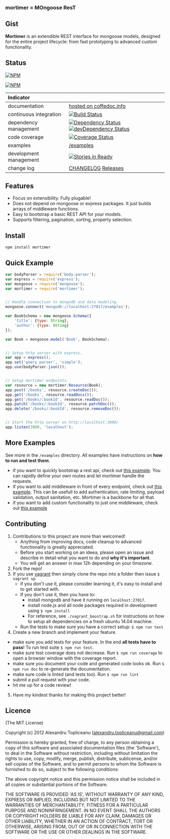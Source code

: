 ### mortimer = MOngoose ResT

## Gist

**Mortimer** is an extendible REST interface for mongoose models, designed for the entire project lifecycle: from fast prototyping to advanced custom functionality.

## Status

[![NPM](https://nodei.co/npm/mortimer.png?downloads=true&stars=true)](https://nodei.co/npm/mortimer/)

[![NPM](https://nodei.co/npm-dl/mortimer.png?months=12)](https://nodei.co/npm-dl/mortimer/)

| Indicator              |                                                                          |
|:-----------------------|:-------------------------------------------------------------------------|
| documentation          | [hosted on coffedoc.info](http://coffeedoc.info/github/topliceanu/mortimer/master/)|
| continuous integration | [![Build Status](https://travis-ci.org/topliceanu/mortimer.svg?branch=master)](https://travis-ci.org/topliceanu/mortimer) |
| dependency management  | [![Dependency Status](https://david-dm.org/topliceanu/mortimer.svg?style=flat)](https://david-dm.org/topliceanu/mortimer) [![devDependency Status](https://david-dm.org/topliceanu/mortimer/dev-status.svg?style=flat)](https://david-dm.org/topliceanu/mortimer#info=devDependencies) |
| code coverage          | [![Coverage Status](https://coveralls.io/repos/topliceanu/mortimer/badge.svg?branch=master)](https://coveralls.io/r/topliceanu/mortimer?branch=master) |
| examples               | [/examples](https://github.com/topliceanu/mortimer/tree/master/examples) |
| development management | [![Stories in Ready](https://badge.waffle.io/topliceanu/mortimer.svg?label=ready&title=Ready)](http://waffle.io/topliceanu/mortimer) |
| change log             | [CHANGELOG](https://github.com/topliceanu/mortimer/blob/master/CHANGELOG.md) [Releases](https://github.com/topliceanu/mortimer/releases) |

## Features

- Focus on extensibility. Fully plugable!
- Does not depend on mongoose or express packages. It just builds arrays of middleware functions.
- Easy to bootstrap a basic REST API for your models.
- Supports filtering, pagination, sorting, property selection.

## Install

```shell
npm install mortimer
```

## Quick Example

```javascript
var bodyParser = require('body-parser');
var express = require('express');
var mongoose = require('mongoose');
var mortimer = require('mortimer');


// Handle connection to mongodb and data modeling.
mongoose.connect('mongodb://localhost:27017/examples');

var BookSchema = new mongoose.Schema({
    'title': {type: String},
    'author': {type: String}
});

var Book = mongoose.model('Book', BookSchema);


// Setup http server with express.
var app = express();
app.set('query parser', 'simple');
app.use(bodyParser.json());


// Setup mortimer endpoints.
var resource = new mortimer.Resource(Book);
app.post('/books', resource.createDoc());
app.get('/books', resource.readDocs());
app.get('/books/:bookId', resource.readDoc());
app.patch('/books/:bookId', resource.patchDoc());
app.delete('/books/:bookId', resource.removeDoc());


// Start the http server on http://localhost:3000/
app.listen(3000, 'localhost');
```

## More Examples

See more in the `/examples` directory. All examples have instructions on __how to run and test them__.

- if you want to quickly bootstrap a rest api, check out [this example](https://github.com/topliceanu/mortimer/blob/master/examples/quick-bootstrap.js). You can rapidly define your own routes and let mortimer handle the requests.
- if you want to add middleware in front of every endpoint, check out [this example](https://github.com/topliceanu/mortimer/blob/master/examples/add-auth-to-create-endpoint.js). This can be usefull to add authentication, rate limiting, payload validation, output sanitation, etc. Mortimer is a backbone for all that.
- if you want to add custom functionality to just one middleware, check out [this example](https://github.com/topliceanu/mortimer/blob/master/examples/extend-existing-middleware-functionality.js)

## Contributing

1. Contributions to this project are more than welcomed!
    - Anything from improving docs, code cleanup to advanced functionality is greatly appreciated.
    - Before you start working on an ideea, please open an issue and describe in detail what you want to do and __why it's important__.
    - You will get an answer in max 12h depending on your timezone.
2. Fork the repo!
3. If you use [vagrant](https://www.vagrantup.com/) then simply clone the repo into a folder then issue `$ vagrant up`
    - if you don't use it, please consider learning it, it's easy to install and to get started with.
    - If you don't use it, then you have to:
         - install mongodb and have it running on `localhost:27017`.
         - install node.js and all node packages required in development using `$ npm install`
         - For reference, see `./vagrant_boostrap.sh` for instructions on how to setup all dependencies on a fresh ubuntu 14.04 machine.
    - Run the tests to make sure you have a correct setup: `$ npm run test`
4. Create a new branch and implement your feature.
 - make sure you add tests for your feature. In the end __all tests have to pass__! To run test suite `$ npm run test`.
 - make sure test coverage does not decrease. Run `$ npm run coverage` to open a browser window with the coverage report.
 - make sure you document your code and generated code looks ok. Run `$ npm run doc` to re-generate the documentation.
 - make sure code is linted (and tests too). Run `$ npm run lint`
 - submit a pull request with your code.
 - hit me up for a code review!
5. Have my kindest thanks for making this project better!


## Licence

(The MIT License)

Copyright (c) 2012 Alexandru Topliceanu (alexandru.topliceanu@gmail.com)

Permission is hereby granted, free of charge, to any person obtaining
a copy of this software and associated documentation files (the
'Software'), to deal in the Software without restriction, including
without limitation the rights to use, copy, modify, merge, publish,
distribute, sublicense, and/or sell copies of the Software, and to
permit persons to whom the Software is furnished to do so, subject to
the following conditions:

The above copyright notice and this permission notice shall be
included in all copies or substantial portions of the Software.

THE SOFTWARE IS PROVIDED 'AS IS', WITHOUT WARRANTY OF ANY KIND,
EXPRESS OR IMPLIED, INCLUDING BUT NOT LIMITED TO THE WARRANTIES OF
MERCHANTABILITY, FITNESS FOR A PARTICULAR PURPOSE AND NONINFRINGEMENT.
IN NO EVENT SHALL THE AUTHORS OR COPYRIGHT HOLDERS BE LIABLE FOR ANY
CLAIM, DAMAGES OR OTHER LIABILITY, WHETHER IN AN ACTION OF CONTRACT,
TORT OR OTHERWISE, ARISING FROM, OUT OF OR IN CONNECTION WITH THE
SOFTWARE OR THE USE OR OTHER DEALINGS IN THE SOFTWARE.
